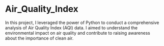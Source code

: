 # Air_Quality_Index
In this project, I leveraged the power of Python to conduct a comprehensive analysis of Air Quality Index (AQI) data.  I aimed to understand the environmental impact on air quality and contribute to raising awareness about the importance of clean air.
